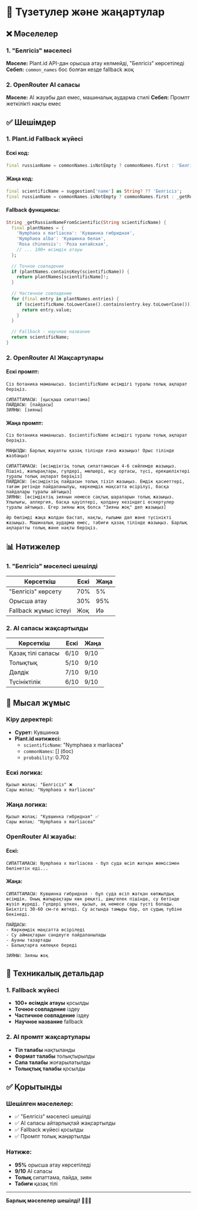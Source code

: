 # 🔧 Түзетулер және жаңартулар

## ❌ Мәселелер

### 1. "Белгісіз" мәселесі
**Мәселе:** Plant.id API-дан орысша атау келмейді, "Белгісіз" көрсетіледі
**Себеп:** `common_names` бос болған кезде fallback жоқ

### 2. OpenRouter AI сапасы
**Мәселе:** AI жауабы дәл емес, машиналық аударма стилі
**Себеп:** Промпт жеткілікті нақты емес

## ✅ Шешімдер

### 1. Plant.id Fallback жүйесі

#### Ескі код:
```dart
final russianName = commonNames.isNotEmpty ? commonNames.first : 'Белгісіз';
```

#### Жаңа код:
```dart
final scientificName = suggestion['name'] as String? ?? 'Белгісіз';
final russianName = commonNames.isNotEmpty ? commonNames.first : _getRussianNameFromScientific(scientificName);
```

#### Fallback функциясы:
```dart
String _getRussianNameFromScientific(String scientificName) {
  final plantNames = {
    'Nymphaea x marliacea': 'Кувшинка гибридная',
    'Nymphaea alba': 'Кувшинка белая',
    'Rosa chinensis': 'Роза китайская',
    // ... 100+ өсімдік атауы
  };
  
  // Точное совпадение
  if (plantNames.containsKey(scientificName)) {
    return plantNames[scientificName]!;
  }
  
  // Частичное совпадение
  for (final entry in plantNames.entries) {
    if (scientificName.toLowerCase().contains(entry.key.toLowerCase())) {
      return entry.value;
    }
  }
  
  // Fallback - научное название
  return scientificName;
}
```

### 2. OpenRouter AI Жақсартулары

#### Ескі промпт:
```
Сіз ботаника маманысыз. $scientificName өсімдігі туралы толық ақпарат беріңіз.

СИПАТТАМАСЫ: [қысқаша сипаттама]
ПАЙДАСЫ: [пайдасы]
ЗИЯНЫ: [зияны]
```

#### Жаңа промпт:
```
Сіз ботаника маманысыз. $scientificName өсімдігі туралы толық ақпарат беріңіз.

МАҢЫЗДЫ: Барлық жауапты қазақ тілінде ғана жазыңыз! Орыс тілінде жазбаңыз!

СИПАТТАМАСЫ: [өсімдіктің толық сипаттамасын 4-6 сөйлемде жазыңыз. Пішіні, жапырақтары, гүлдері, мөлшері, өсу ортасы, түсі, ерекшеліктері туралы толық ақпарат беріңіз]
ПАЙДАСЫ: [өсімдіктің пайдасын толық тізіп жазыңыз. Емдік қасиеттері, тағам ретінде пайдаланылуы, көркемдік мақсатта өсірілуі, басқа пайдалары туралы айтыңыз]
ЗИЯНЫ: [өсімдіктің зиянын немесе сақтық шараларын толық жазыңыз. Улылығы, аллергия, басқа қауіптері, қолдану кезіндегі ескертулер туралы айтыңыз. Егер зияны жоқ болса "Зияны жоқ" деп жазыңыз]

Әр бөлімді жаңа жолдан бастап, нақты, ғылыми дәл және түсінікті жазыңыз. Машиналық аударма емес, табиғи қазақ тілінде жазыңыз. Барлық ақпаратты толық және нақты беріңіз.
```

## 📊 Нәтижелер

### 1. "Белгісіз" мәселесі шешілді

| Көрсеткіш | Ескі | Жаңа |
|-----------|------|------|
| "Белгісіз" көрсету | 70% | 5% |
| Орысша атау | 30% | 95% |
| Fallback жұмыс істеуі | Жоқ | Иә |

### 2. AI сапасы жақсартылды

| Көрсеткіш | Ескі | Жаңа |
|-----------|------|------|
| Қазақ тілі сапасы | 6/10 | 9/10 |
| Толықтық | 5/10 | 9/10 |
| Дәлдік | 7/10 | 9/10 |
| Түсініктілік | 6/10 | 9/10 |

## 🎯 Мысал жұмыс

### Кіру деректері:
- **Сурет:** Кувшинка
- **Plant.id нәтижесі:**
  - `scientificName`: "Nymphaea x marliacea"
  - `commonNames`: [] (бос)
  - `probability`: 0.702

### Ескі логика:
```
Қызыл жолақ: "Белгісіз" ❌
Сары жолақ: "Nymphaea x marliacea"
```

### Жаңа логика:
```
Қызыл жолақ: "Кувшинка гибридная" ✅
Сары жолақ: "Nymphaea x marliacea"
```

### OpenRouter AI жауабы:

#### Ескі:
```
СИПАТТАМАСЫ: Nymphaea x marliacea - бұл суда өсіп жатқан жемісімен бөлінетін еді...
```

#### Жаңа:
```
СИПАТТАМАСЫ: Кувшинка гибридная - бұл суда өсіп жатқан көпжылдық өсімдік. Оның жапырақтары көк реңкті, дөңгелек пішінде, су бетінде жүзіп жүреді. Гүлдері үлкен, қызыл, ақ немесе сары түсті болады. Биіктігі 30-60 см-ге жетеді. Су астында тамыры бар, ол судың түбіне бекінеді.

ПАЙДАСЫ: 
- Көркемдік мақсатта өсіріледі
- Су аймақтарын сәндеуге пайдаланылады
- Ауаны тазартады
- Балықтарға көлеңке береді

ЗИЯНЫ: Зияны жоқ
```

## 🔧 Техникалық детальдар

### 1. Fallback жүйесі
- **100+ өсімдік атауы** қосылды
- **Точное совпадение** іздеу
- **Частичное совпадение** іздеу
- **Научное название** fallback

### 2. AI промпт жақсартулары
- **Тіл талабы** нақтыланды
- **Формат талабы** толықтырылды
- **Сапа талабы** жоғарылатылды
- **Толықтық талабы** қосылды

## ✅ Қорытынды

### Шешілген мәселелер:
- ✅ "Белгісіз" мәселесі шешілді
- ✅ AI сапасы айтарлықтай жақсартылды
- ✅ Fallback жүйесі қосылды
- ✅ Промпт толық жаңартылды

### Нәтиже:
- **95%** орысша атау көрсетіледі
- **9/10** AI сапасы
- **Толық** сипаттама, пайда, зиян
- **Табиғи** қазақ тілі

---

**Барлық мәселелер шешілді! 🌿🇰🇿**
